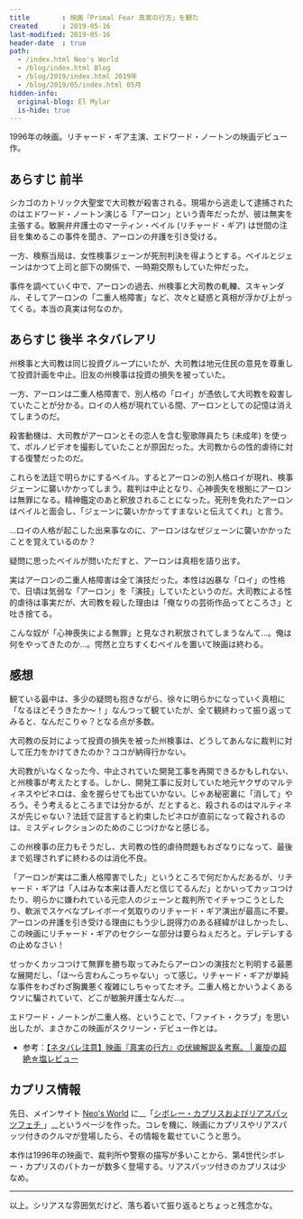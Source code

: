 ```yaml
---
title        : 映画「Primal Fear 真実の行方」を観た
created      : 2019-05-16
last-modified: 2019-05-16
header-date  : true
path:
  - /index.html Neo's World
  - /blog/index.html Blog
  - /blog/2019/index.html 2019年
  - /blog/2019/05/index.html 05月
hidden-info:
  original-blog: El Mylar
  is-hide: true
---
```


1996年の映画。リチャード・ギア主演、エドワード・ノートンの映画デビュー作。

## あらすじ 前半

シカゴのカトリック大聖堂で大司教が殺害される。現場から逃走して逮捕されたのはエドワード・ノートン演じる「アーロン」という青年だったが、彼は無実を主張する。敏腕弁弁護士のマーティン・ベイル (リチャード・ギア) は世間の注目を集めるこの事件を聞き、アーロンの弁護を引き受ける。

一方、検察当局は、女性検事ジェーンが死刑判決を得ようとする。ベイルとジェーンはかつて上司と部下の関係で、一時期交際もしていた仲だった。

事件を調べていく中で、アーロンの過去、州検事と大司教の軋轢、スキャンダル、そしてアーロンの「二重人格障害」など、次々と疑惑と真相が浮かび上がってくる。本当の真実は何なのか。

## あらすじ 後半 ネタバレアリ

州検事と大司教は同じ投資グループにいたが、大司教は地元住民の意見を尊重して投資計画を中止。旧友の州検事は投資の損失を被っていた。

一方、アーロンは二重人格障害で、別人格の「ロイ」が憑依して大司教を殺害していたことが分かる。ロイの人格が現れている間、アーロンとしての記憶は消えてしまうのだ。

殺害動機は、大司教がアーロンとその恋人を含む聖歌隊員たち (未成年) を使って、ポルノビデオを撮影していたことが原因だった。大司教からの性的虐待に対する復讐だったのだ。

これらを法廷で明らかにするベイル。するとアーロンの別人格ロイが現れ、検事ジェーンに襲いかかってしまう。裁判は中止となり、心神喪失を根拠にアーロンは無罪になる。精神鑑定のあと釈放されることになった。死刑を免れたアーロンはベイルと面会し、「ジェーンに襲いかかってすまないと伝えてくれ」と言う。

…ロイの人格が起こした出来事なのに、アーロンはなぜジェーンに襲いかかったことを覚えているのか？

疑問に思ったベイルが問いただすと、アーロンは真相を語り出す。

実はアーロンの二重人格障害は全て演技だった。本性は凶暴な「ロイ」の性格で、日頃は気弱な「アーロン」を「演技」していたというのだ。大司教による性的虐待は事実だが、大司教を殺した理由は「俺なりの芸術作品ってところさ」と吐き捨てる。

こんな奴が「心神喪失による無罪」と見なされ釈放されてしまうなんて…。俺は何をやってきたのか…。愕然と立ちすくむベイルを置いて映画は終わる。

## 感想

観ている最中は、多少の疑問も抱きながら、徐々に明らかになっていく真相に「なるほどそうきたか〜！」なんつって観ていたが、全て観終わって振り返ってみると、なんだこりゃ？となる点が多数。

大司教の反対によって投資の損失を被った州検事は、どうしてあんなに裁判に対して圧力をかけてきたのか？ココが納得行かない。

大司教がいなくなった今、中止されていた開発工事を再開できるかもしれない、と州検事が考えたとする。しかし、開発工事に反対していた地元ヤクザのマルティネスやピネロは、金を握らせても出ていかない。じゃあ秘密裏に「消して」やろう。そう考えるところまでは分かるが、だとすると、殺されるのはマルティネスが先じゃない？法廷で証言すると約束したピネロが直前になって殺されるのは、ミスディレクションのためのこじつけかなと感じる。

この州検事の圧力もそうだし、大司教の性的虐待問題もおざなりになって、最後まで処理されずに終わるのは消化不良。

「アーロンが実は二重人格障害でした」というところで何だかんだあるが、リチャード・ギアは「人はみな本来は善人だと信じてるんだ」とかいってカッコつけたり、明らかに嫌われている元恋人のジェーンと裁判所でイチャつこうとしたり、軟派でスケベなプレイボーイ気取りのリチャード・ギア演出が最高に不要。アーロンの弁護を引き受ける理由にもう少し説得力のある経緯がほしかったし、この映画にリチャード・ギアのセクシーな部分は要らねぇだろと。デレデレするの止めなさい！

せっかくカッコつけて無罪を勝ち取ってみたらアーロンの演技だと判明する最悪な展開だし、「ほ〜ら言わんこっちゃない」って感じ。リチャード・ギアが単純な事件をわざわざ胸糞悪く複雑にしちゃってたオチ。二重人格とかいうよくあるウソに騙されていて、どこが敏腕弁護士なんだ…。

エドワード・ノートンが二重人格、ということで、「ファイト・クラブ」を思い出したが、まさかこの映画がスクリーン・デビュー作とは。

- 参考：[【ネタバレ注意】映画『真実の行方』の伏線解説＆考察。 | 裏旋の超絶☆塩レビュー](https://ameblo.jp/rsn48/entry-12263414236.html)

## カプリス情報

先日、メインサイト [Neo's World](http://neo.s21.xrea.com/) に__「[シボレー・カプリスおよびリアスパッツフェチ ](http://neo.s21.xrea.com/etc/chevrolet-caprice.html)」__というページを作った。コレを機に、映画にカプリスやリアスパッツ付きのクルマが登場したら、その情報を載せていこうと思う。

本作は1996年の映画で、裁判所や警察の描写が多いことから、第4世代シボレー・カプリスのパトカーが数多く登場する。リアスパッツ付きのカプリスは少なめ。

---

以上。シリアスな雰囲気だけど、落ち着いて振り返るとちょっと残念かな。
